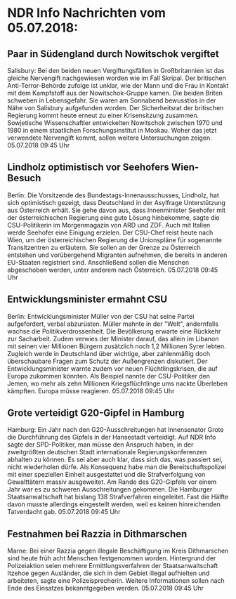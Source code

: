 # NDR Info Nachrichten vom 05.07.2018:


## Paar in Südengland durch Nowitschok vergiftet
Salisbury: 	Bei den beiden neuen Vergiftungsfällen in Großbritannien ist das gleiche Nervengift nachgewiesen worden wie im Fall Skripal. Der britischen Anti-Terror-Behörde zufolge ist unklar, wie der Mann und die Frau in Kontakt mit dem Kampfstoff aus der Nowitschok-Gruppe kamen. Die beiden Briten schweben in Lebensgefahr. Sie waren am Sonnabend bewusstlos in der Nähe von Salisbury aufgefunden worden. Der Sicherheitsrat der britischen Regierung kommt heute erneut zu einer Krisensitzung zusammen. Sowjetische Wissenschaftler entwickelten Nowitschok zwischen 1970 und 1980 in einem staatlichen Forschungsinstitut in Moskau. Woher das jetzt verwendete Nervengift kommt, sollen weitere Untersuchungen zeigen. 05.07.2018 09:45 Uhr 

## Lindholz optimistisch vor Seehofers Wien-Besuch
Berlin: Die Vorsitzende des Bundestags-Innenausschusses, Lindholz, hat sich optimistisch gezeigt, dass Deutschland in der Asylfrage Unterstützung aus Österreich erhält. Sie gehe davon aus, dass Innenminister Seehofer mit der österreichischen Regierung eine gute Lösung hinbekomme, sagte die CSU-Politikerin im Morgenmagazin von ARD und ZDF. Auch mit Italien werde Seehofer eine Einigung erzielen. Der CSU-Chef reist heute nach Wien, um der österreichischen Regierung die Unionspläne für sogenannte Transitzentren zu erläutern. Sie sollen an der Grenze zu Österreich entstehen und vorübergehend Migranten aufnehmen, die bereits in anderen EU-Staaten registriert sind. Anschließend sollen die Menschen abgeschoben werden, unter anderem nach Österreich. 05.07.2018 09:45 Uhr 

## Entwicklungsminister ermahnt CSU
Berlin: Entwicklungsminister Müller von der CSU hat seine Partei aufgefordert, verbal abzurüsten. Müller mahnte in der "Welt", andernfalls wachse die Politikverdrossenheit. Die Bevölkerung erwarte eine Rückkehr zur Sacharbeit. Zudem verwies der Minister darauf, das allein im Libanon mit seinen vier Millionen Bürgern zusätzlich noch 1,2 Millionen Syrer lebten. Zugleich werde in Deutschland über wichtige, aber zahlenmäßig doch überschaubare Fragen zum Schutz der Außengrenzen diskutiert. Der Entwicklungsminister warnte zudem vor neuen Flüchtlingskrisen, die auf Europa zukommen könnten. Als Beispiel nannte der CSU-Politiker den Jemen, wo mehr als zehn Millionen Kriegsflüchtlinge ums nackte Überleben kämpften. Europa müsse reagieren. 05.07.2018 09:45 Uhr 

## Grote verteidigt G20-Gipfel in Hamburg
Hamburg: Ein Jahr nach den G20-Ausschreitungen hat Innensenator Grote die Durchführung des Gipfels in der Hansestadt verteidigt. Auf NDR Info sagte der SPD-Politiker, man müsse den Anspruch haben, in der zweitgrößten deutschen Stadt internationale Regierungskonferenzen abhalten zu können. Es sei aber auch klar, dass sich das, was passiert sei, nicht wiederholen dürfe. Als Konsequenz habe man die Bereitschaftspolizei mit einer speziellen Einheit ausgestattet und die Strafverfolgung von Gewalttätern massiv ausgeweitet. Am Rande des G20-Gipfels vor einem Jahr war es zu schweren Ausschreitungen gekommen. Die Hamburger Staatsanwaltschaft hat bislang 138 Strafverfahren eingeleitet. Fast die Hälfte davon musste allerdings eingestellt werden, weil es keinen hinreichenden Tatverdacht gab. 05.07.2018 09:45 Uhr 

## Festnahmen bei Razzia in Dithmarschen
Marne: Bei einer Razzia gegen illegale Beschäftigung im Kreis Dithmarschen sind heute früh acht Menschen festgenommen worden. Hintergrund der Polizeiaktion seien mehrere Ermittlungsverfahren der Staatsanwaltschaft Itzehoe gegen Ausländer, die sich in dem Gebiet illegal aufhielten und arbeiteten, sagte eine Polizeisprecherin. Weitere Informationen sollen nach Ende des Einsatzes bekanntgegeben werden. 05.07.2018 09:45 Uhr 
